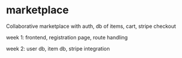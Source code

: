 # marketplace
Collaborative marketplace with auth, db of items, cart, stripe checkout

week 1:
frontend, registration page, route handling

week 2:
user db, item db, stripe integration
